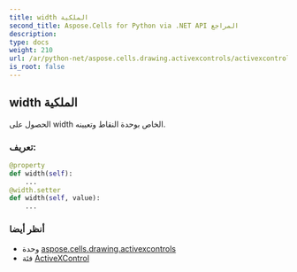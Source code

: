 ```yaml
---
title: width الملكية
second_title: Aspose.Cells for Python via .NET API المراجع
description:
type: docs
weight: 210
url: /ar/python-net/aspose.cells.drawing.activexcontrols/activexcontrol/width/
is_root: false
---
```

##  width الملكية

الحصول على width الخاص بوحدة النقاط وتعيينه.
###  تعريف:
```python
@property
def width(self):
    ...
@width.setter
def width(self, value):
    ...
```

###  أنظر أيضا
* وحدة [aspose.cells.drawing.activexcontrols](../../)
* فئة [ActiveXControl](/cells/ar/python-net/aspose.cells.drawing.activexcontrols/activexcontrol)
